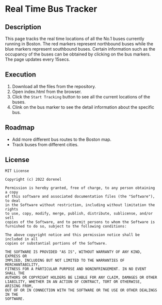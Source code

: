 # Real Time Bus Tracker

## Description
This page tracks the real time locations of all the No.1 buses currently running in Boston. 
The red markers represent northbound buses while the blue markers represent southbound buses.
Certain information such as the occupancy of the buses can be obtained by clicking on the bus markers.
The page updates every 15secs.

## Execution
1. Download all the files from the repository.
2. Open index.html from the browser.
3. Click the `Start Tracking` button to see all the current locations of the buses.
4. Clink on the bus marker to see the detail information about the specific bus.

## Roadmap
- Add more different bus routes to the Boston map.
- Track buses from different cities.

## License
    MIT License

    Copyright (c) 2022 dorenel

    Permission is hereby granted, free of charge, to any person obtaining a copy
    of this software and associated documentation files (the "Software"), to deal
    in the Software without restriction, including without limitation the rights
    to use, copy, modify, merge, publish, distribute, sublicense, and/or sell
    copies of the Software, and to permit persons to whom the Software is
    furnished to do so, subject to the following conditions:

    The above copyright notice and this permission notice shall be included in all
    copies or substantial portions of the Software.

    THE SOFTWARE IS PROVIDED "AS IS", WITHOUT WARRANTY OF ANY KIND, EXPRESS OR
    IMPLIED, INCLUDING BUT NOT LIMITED TO THE WARRANTIES OF MERCHANTABILITY,
    FITNESS FOR A PARTICULAR PURPOSE AND NONINFRINGEMENT. IN NO EVENT SHALL THE
    AUTHORS OR COPYRIGHT HOLDERS BE LIABLE FOR ANY CLAIM, DAMAGES OR OTHER
    LIABILITY, WHETHER IN AN ACTION OF CONTRACT, TORT OR OTHERWISE, ARISING FROM,
    OUT OF OR IN CONNECTION WITH THE SOFTWARE OR THE USE OR OTHER DEALINGS IN THE
    SOFTWARE.
